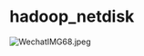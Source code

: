 # hadoop_netdisk
![WechatIMG68.jpeg](https://img01.sogoucdn.com/app/a/100520146/e65f2ed0d3ebac12ff2157c976d1e9e5)
